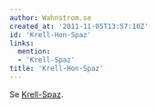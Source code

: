 ```yaml
---
author: Wahnstrom.se
created_at: '2011-11-05T13:57:10Z'
id: 'Krell-Hon-Spaz'
links:
  mention:
  - 'Krell-Spaz'
title: 'Krell-Hon-Spaz'
---
```


Se [Krell-Spaz].

  [Krell-Spaz]: Krell-Spaz